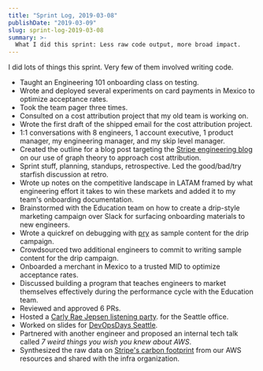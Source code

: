 ```yaml
---
title: "Sprint Log, 2019-03-08"
publishDate: "2019-03-09"
slug: sprint-log-2019-03-08
summary: >-
  What I did this sprint: Less raw code output, more broad impact.
---
```


I did lots of things this sprint. Very few of them involved writing code.

- Taught an Engineering 101 onboarding class on testing.
- Wrote and deployed several experiments on card payments in Mexico to optimize
  acceptance rates.
- Took the team pager three times.
- Consulted on a cost attribution project that my old team is working on.
- Wrote the first draft of the shipped email for the cost attribution project.
- 1:1 conversations with 8 engineers, 1 account executive, 1 product manager, my
  engineering manager, and my skip level manager.
- Created the outline for a blog post targeting the
  [Stripe engineering blog] on our use of
  graph theory to approach cost attribution.
- Sprint stuff, planning, standups, retrospective. Led the good/bad/try starfish
  discussion at retro.
- Wrote up notes on the competitive landscape in LATAM framed by what
  engineering effort it takes to win these markets and added it to my team's
  onboarding documentation.
- Brainstormed with the Education team on how to create a drip-style marketing
  campaign over Slack for surfacing onboarding materials to new engineers.
- Wrote a quickref on debugging with [pry] as sample
  content for the drip campaign.
- Crowdsourced two additional engineers to commit to writing sample content for
  the drip campaign.
- Onboarded a merchant in Mexico to a trusted MID to optimize acceptance rates.
- Discussed building a program that teaches engineers to market themselves
  effectively during the performance cycle with the Education team.
- Reviewed and approved 6 PRs.
- Hosted a
  [Carly Rae Jepsen listening party].
  for the Seattle office.
- Worked on slides for
  [DevOpsDays Seattle].
- Partnered with another engineer and proposed an internal tech talk called _7
  weird things you wish you knew about AWS_.
- Synthesized the raw data on
  [Stripe's carbon footprint] from our AWS
  resources and shared with the infra organization.

[Stripe engineering blog]: https://stripe.com/blog/engineering
[pry]: https://github.com/pry/pry
[Carly Rae Jepsen listening party]: https://open.spotify.com/user/p4lindromica/playlist/51LWXLDxAuDSHFUfoelVXn?si=4wk5kzdbQc-zwuY4_BAMgA
[DevOpsDays Seattle]: https://www.devopsdays.org/events/2019-seattle/program/ryan-lopopolo/
[Stripe's carbon footprint]: https://stripe.com/environment
